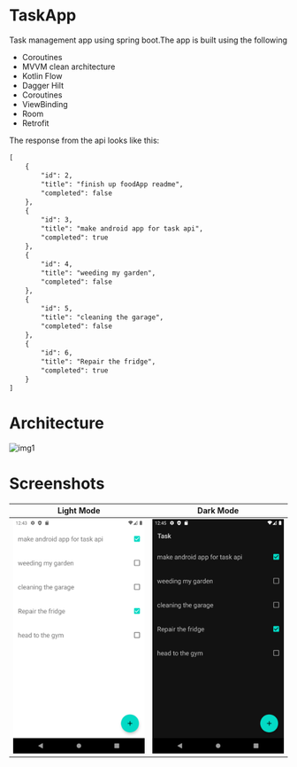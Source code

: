 # TaskApp
Task management app using spring boot.The app is built using the following

- Coroutines
- MVVM clean architecture
- Kotlin Flow
- Dagger Hilt
- Coroutines
- ViewBinding
- Room
- Retrofit

The response from the api looks like this:
```
[
    {
        "id": 2,
        "title": "finish up foodApp readme",
        "completed": false
    },
    {
        "id": 3,
        "title": "make android app for task api",
        "completed": true
    },
    {
        "id": 4,
        "title": "weeding my garden",
        "completed": false
    },
    {
        "id": 5,
        "title": "cleaning the garage",
        "completed": false
    },
    {
        "id": 6,
        "title": "Repair the fridge",
        "completed": true
    }
]
```

# Architecture

![img1](https://developer.android.com/topic/libraries/architecture/images/final-architecture.png)

# Screenshots
| Light Mode | Dark Mode |
|:-:|:-:|
| ![1](screenshots/task1.png?raw=true) | ![3](screenshots/task2.png?raw=true) |
